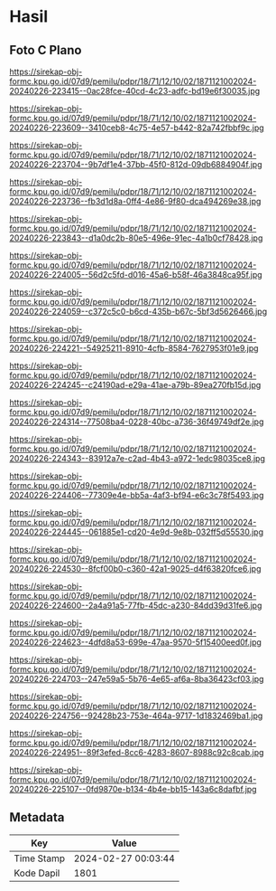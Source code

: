# Hasil

## Foto C Plano

https://sirekap-obj-formc.kpu.go.id/07d9/pemilu/pdpr/18/71/12/10/02/1871121002024-20240226-223415--0ac28fce-40cd-4c23-adfc-bd19e6f30035.jpg

https://sirekap-obj-formc.kpu.go.id/07d9/pemilu/pdpr/18/71/12/10/02/1871121002024-20240226-223609--3410ceb8-4c75-4e57-b442-82a742fbbf9c.jpg

https://sirekap-obj-formc.kpu.go.id/07d9/pemilu/pdpr/18/71/12/10/02/1871121002024-20240226-223704--9b7df1e4-37bb-45f0-812d-09db6884904f.jpg

https://sirekap-obj-formc.kpu.go.id/07d9/pemilu/pdpr/18/71/12/10/02/1871121002024-20240226-223736--fb3d1d8a-0ff4-4e86-9f80-dca494269e38.jpg

https://sirekap-obj-formc.kpu.go.id/07d9/pemilu/pdpr/18/71/12/10/02/1871121002024-20240226-223843--d1a0dc2b-80e5-496e-91ec-4a1b0cf78428.jpg

https://sirekap-obj-formc.kpu.go.id/07d9/pemilu/pdpr/18/71/12/10/02/1871121002024-20240226-224005--56d2c5fd-d016-45a6-b58f-46a3848ca95f.jpg

https://sirekap-obj-formc.kpu.go.id/07d9/pemilu/pdpr/18/71/12/10/02/1871121002024-20240226-224059--c372c5c0-b6cd-435b-b67c-5bf3d5626466.jpg

https://sirekap-obj-formc.kpu.go.id/07d9/pemilu/pdpr/18/71/12/10/02/1871121002024-20240226-224221--54925211-8910-4cfb-8584-7627953f01e9.jpg

https://sirekap-obj-formc.kpu.go.id/07d9/pemilu/pdpr/18/71/12/10/02/1871121002024-20240226-224245--c24190ad-e29a-41ae-a79b-89ea270fb15d.jpg

https://sirekap-obj-formc.kpu.go.id/07d9/pemilu/pdpr/18/71/12/10/02/1871121002024-20240226-224314--77508ba4-0228-40bc-a736-36f49749df2e.jpg

https://sirekap-obj-formc.kpu.go.id/07d9/pemilu/pdpr/18/71/12/10/02/1871121002024-20240226-224343--83912a7e-c2ad-4b43-a972-1edc98035ce8.jpg

https://sirekap-obj-formc.kpu.go.id/07d9/pemilu/pdpr/18/71/12/10/02/1871121002024-20240226-224406--77309e4e-bb5a-4af3-bf94-e6c3c78f5493.jpg

https://sirekap-obj-formc.kpu.go.id/07d9/pemilu/pdpr/18/71/12/10/02/1871121002024-20240226-224445--061885e1-cd20-4e9d-9e8b-032ff5d55530.jpg

https://sirekap-obj-formc.kpu.go.id/07d9/pemilu/pdpr/18/71/12/10/02/1871121002024-20240226-224530--8fcf00b0-c360-42a1-9025-d4f63820fce6.jpg

https://sirekap-obj-formc.kpu.go.id/07d9/pemilu/pdpr/18/71/12/10/02/1871121002024-20240226-224600--2a4a91a5-77fb-45dc-a230-84dd39d31fe6.jpg

https://sirekap-obj-formc.kpu.go.id/07d9/pemilu/pdpr/18/71/12/10/02/1871121002024-20240226-224623--4dfd8a53-699e-47aa-9570-5f15400eed0f.jpg

https://sirekap-obj-formc.kpu.go.id/07d9/pemilu/pdpr/18/71/12/10/02/1871121002024-20240226-224703--247e59a5-5b76-4e65-af6a-8ba36423cf03.jpg

https://sirekap-obj-formc.kpu.go.id/07d9/pemilu/pdpr/18/71/12/10/02/1871121002024-20240226-224756--92428b23-753e-464a-9717-1d1832469ba1.jpg

https://sirekap-obj-formc.kpu.go.id/07d9/pemilu/pdpr/18/71/12/10/02/1871121002024-20240226-224951--89f3efed-8cc6-4283-8607-8988c92c8cab.jpg

https://sirekap-obj-formc.kpu.go.id/07d9/pemilu/pdpr/18/71/12/10/02/1871121002024-20240226-225107--0fd9870e-b134-4b4e-bb15-143a6c8dafbf.jpg


## Metadata

| Key        | Value               |
| ---------- | ------------------- |
| Time Stamp | 2024-02-27 00:03:44 |
| Kode Dapil | 1801                |



